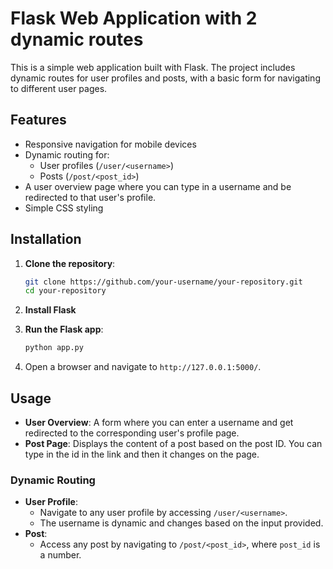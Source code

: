# Flask Web Application with 2 dynamic routes

This is a simple web application built with Flask. The project includes dynamic routes for user profiles and posts, with a basic form for navigating to different user pages.

## Features

- Responsive navigation for mobile devices
- Dynamic routing for:
  - User profiles (`/user/<username>`)
  - Posts (`/post/<post_id>`)
- A user overview page where you can type in a username and be redirected to that user's profile.
- Simple CSS styling 


## Installation

1. **Clone the repository**:
    ```bash
    git clone https://github.com/your-username/your-repository.git
    cd your-repository
    ```

2. **Install Flask**
    

3. **Run the Flask app**:
    ```bash
    python app.py
    ```

4. Open a browser and navigate to `http://127.0.0.1:5000/`.

## Usage

- **User Overview**: A form where you can enter a username and get redirected to the corresponding user's profile page.
- **Post Page**: Displays the content of a post based on the post ID. You can type in the id in the link and then it changes on the page.


### Dynamic Routing

- **User Profile**: 
  - Navigate to any user profile by accessing `/user/<username>`.
  - The username is dynamic and changes based on the input provided.
- **Post**:
  - Access any post by navigating to `/post/<post_id>`, where `post_id` is a number.



